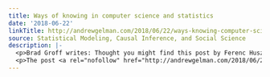 ```yaml
---
title: Ways of knowing in computer science and statistics
date: '2018-06-22'
linkTitle: http://andrewgelman.com/2018/06/22/ways-knowing-computer-science-statistics/
source: Statistical Modeling, Causal Inference, and Social Science
description: |-
  <p>Brad Groff writes: Thought you might find this post by Ferenc Huszar interesting. Commentary on how we create knowledge in machine learning research and how we resolve benchmark results with (belated) theory. Key passage: You can think of &#8220;making a a deep learning method work on a dataset&#8221; as a statistical test. I would argue [&#8230;]</p>
  <p>The post <a rel="nofollow" href="http://andrewgelman.com/2018/06/22/ways-knowing-computer-science-statistics/">Ways of knowing in computer s
---
```

